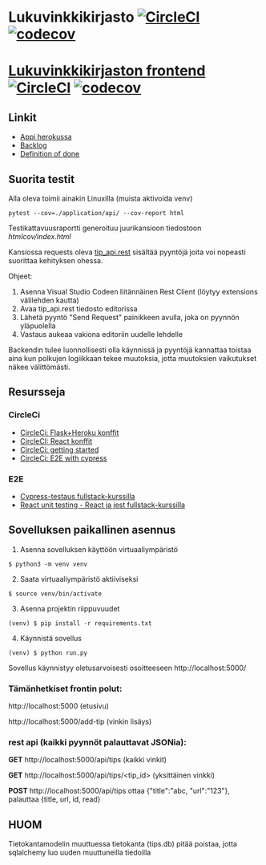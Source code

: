 # Lukuvinkkikirjasto [![CircleCI](https://circleci.com/gh/hoffrenm/lukuvinkkikirjasto.svg?style=shield)](https://circleci.com/gh/hoffrenm/lukuvinkkikirjasto) [![codecov](https://codecov.io/gh/hoffrenm/lukuvinkkikirjasto/branch/master/graph/badge.svg)](https://codecov.io/gh/hoffrenm/lukuvinkkikirjasto)

# [Lukuvinkkikirjaston frontend](https://github.com/hoffrenm/lukuvinkkikirjasto-front) [![CircleCI](https://circleci.com/gh/hoffrenm/lukuvinkkikirjasto-front.svg?style=shield)](https://circleci.com/gh/hoffrenm/lukuvinkkikirjasto-front) [![codecov](https://codecov.io/gh/hoffrenm/lukuvinkkikirjasto-front/branch/master/graph/badge.svg)](https://codecov.io/gh/hoffrenm/lukuvinkkikirjasto-front)



## Linkit

- [Appi herokussa](https://nvinkit.herokuapp.com/)
- [Backlog](https://docs.google.com/spreadsheets/d/1IS_yv30a5yUQ6J1LMNpbrXzmWxI1I0-6cgwT6GnvXSs/edit?usp=sharing)
- [Definition of done](https://github.com/hoffrenm/lukuvinkkikirjasto/blob/master/definitionOfDone.md)

## Suorita testit

Alla oleva toimii ainakin Linuxilla (muista aktivoida venv)
```
pytest --cov=./application/api/ --cov-report html
```
Testikattavuusraportti generoituu juurikansioon tiedostoon *htmlcov/index.html*

Kansiossa requests oleva [tip_api.rest](https://github.com/hoffrenm/lukuvinkkikirjasto/blob/master/requests/tip_api.rest) sisältää pyyntöjä joita voi nopeasti suorittaa kehityksen ohessa.

Ohjeet:
1. Asenna Visual Studio Codeen liitännäinen Rest Client (löytyy extensions välilehden kautta)
2. Avaa tip_api.rest tiedosto editorissa
3. Lähetä pyyntö "Send Request" painikkeen avulla, joka on pyynnön yläpuolella
4. Vastaus aukeaa vakiona editoriin uudelle lehdelle

Backendin tulee luonnollisesti olla käynnissä ja pyyntöjä kannattaa toistaa aina kun polkujen logiikkaan tekee muutoksia, jotta muutoksien vaikutukset näkee välittömästi.

## Resursseja

### CircleCi

- [CircleCi: Flask+Heroku konffit](https://github.com/CircleCI-Public/circleci-demo-python-flask/tree/master/.circleci)
- [CircleCI: React konffit](https://medium.com/@eferhatg/create-react-app-continuous-integration-config-with-circleci-and-aws-2b0238cde169)
- [CircleCi: getting started](https://docs.cypress.io/guides/guides/continuous-integration.html#Setting-up-CI)
- [CircleCi: E2E with cypress](https://circleci.com/orbs/registry/orb/cypress-io/cypress)

### E2E

- [Cypress-testaus fullstack-kurssilla](https://fullstackopen.com/osa5/end_to_end_testaus)
- [React unit testing - React ja jest fullstack-kurssilla](https://fullstackopen.com/osa5/react_sovellusten_testaaminen)


## Sovelluksen paikallinen asennus 

1. Asenna sovelluksen käyttöön virtuaaliympäristö
```
$ python3 -m venv venv
```

2. Saata virtuaaliympäristö aktiiviseksi
```
$ source venv/bin/activate
```

3. Asenna projektin riippuvuudet
```
(venv) $ pip install -r requirements.txt
```

4. Käynnistä sovellus
```
(venv) $ python run.py
```

Sovellus käynnistyy oletusarvoisesti osoitteeseen http://localhost:5000/

### Tämänhetkiset frontin polut:

http://localhost:5000 (etusivu)

http://localhost:5000/add-tip (vinkin lisäys)

### rest api (kaikki pyynnöt palauttavat JSONia):

**GET** http://localhost:5000/api/tips (kaikki vinkit)

**GET** http://localhost:5000/api/tips/<tip_id> (yksittäinen vinkki)

**POST** http://localhost:5000/api/tips ottaa {"title":"abc, "url":"123"}, palauttaa {title, url, id, read}


## HUOM

Tietokantamodelin muuttuessa tietokanta (tips.db) pitää poistaa, jotta sqlalchemy luo uuden muuttuneilla tiedoilla
